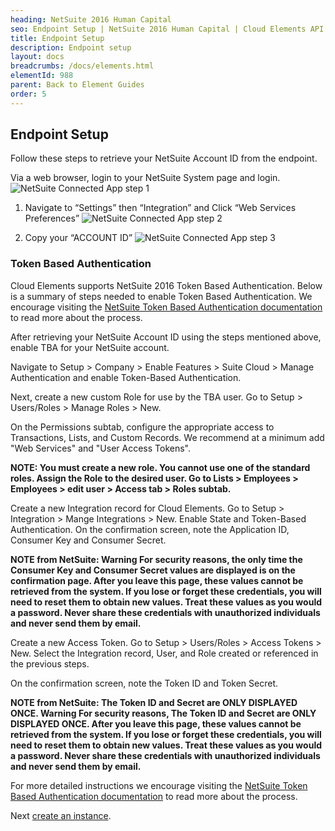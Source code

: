 ```yaml
---
heading: NetSuite 2016 Human Capital
seo: Endpoint Setup | NetSuite 2016 Human Capital | Cloud Elements API Docs
title: Endpoint Setup
description: Endpoint setup
layout: docs
breadcrumbs: /docs/elements.html
elementId: 988
parent: Back to Element Guides
order: 5
---
```


## Endpoint Setup

Follow these steps to retrieve your NetSuite Account ID from the endpoint.

Via a web browser, login to your NetSuite System page and login.
![NetSuite Connected App step 1](http://cloud-elements.com/wp-content/uploads/2015/04/NetSuiteAPI.png)

1. Navigate to “Settings” then “Integration” and Click “Web Services Preferences”
![NetSuite Connected App step 2](http://cloud-elements.com/wp-content/uploads/2015/04/NetSuiteAPI1.png)

2. Copy your “ACCOUNT ID”
![NetSuite Connected App step 3](http://cloud-elements.com/wp-content/uploads/2015/04/NetSuiteAPI2.png)

### Token Based Authentication

Cloud Elements supports NetSuite 2016 Token Based Authentication.  Below is a summary of steps needed to enable Token Based Authentication.  We encourage visiting the [NetSuite Token Based Authentication documentation](https://system.na1.netsuite.com/app/help/helpcenter.nl?fid=section_4247337262.html&whence=) to read more about the process.

After retrieving your NetSuite Account ID using the steps mentioned above, enable TBA for your NetSuite account.

Navigate to Setup > Company > Enable Features > Suite Cloud > Manage Authentication and enable Token-Based Authentication.

Next, create a new custom Role for use by the TBA user. Go to Setup > Users/Roles > Manage Roles > New.

On the Permissions subtab, configure the appropriate access to Transactions, Lists, and Custom Records. We recommend at a minimum add "Web Services" and "User Access Tokens".

__NOTE: You must create a new role. You cannot use one of the standard roles.
Assign the Role to the desired user. Go to Lists > Employees > Employees > edit user > Access tab > Roles subtab.__

Create a new Integration record for Cloud Elements.
Go to Setup > Integration > Mange Integrations > New. Enable State and Token-Based Authentication.
On the confirmation screen, note the Application ID, Consumer Key and Consumer Secret.

__NOTE from NetSuite:  Warning For security reasons, the only time the Consumer Key and Consumer Secret values are displayed is on the confirmation page. After you leave this page, these values cannot be retrieved from the system. If you lose or forget these credentials, you will need to reset them to obtain new values. Treat these values as you would a password. Never share these credentials with unauthorized individuals and never send them by email.__

Create a new Access Token. Go to Setup > Users/Roles > Access Tokens > New. Select the Integration record, User, and Role created or referenced in the previous steps.

On the confirmation screen, note the Token ID and Token Secret.

__NOTE from NetSuite: The Token ID and Secret are ONLY DISPLAYED ONCE. Warning For security reasons, The Token ID and Secret are ONLY DISPLAYED ONCE. After you leave this page, these values cannot be retrieved from the system. If you lose or forget these credentials, you will need to reset them to obtain new values. Treat these values as you would a password. Never share these credentials with unauthorized individuals and never send them by email.__

For more detailed instructions we encourage visiting the [NetSuite Token Based Authentication documentation](https://system.na1.netsuite.com/app/help/helpcenter.nl?fid=section_4247337262.html&whence=) to read more about the process.

Next [create an instance](netsuite-2016-human-capital-create-instance.html).
